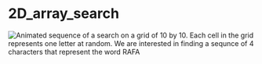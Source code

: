 # 2D_array_search




![Animated sequence of a search on a grid of 10 by 10. Each cell in the grid represents one letter at random. We are interested in finding a sequnce of 4 characters that represent the word RAFA]([https://github.com/[username]/[reponame]/blob/[branch]/image.jpg](https://github.com/AmirJahan/2D_array_search/blob/main/2D_Array_Search.gif)?raw=true)
